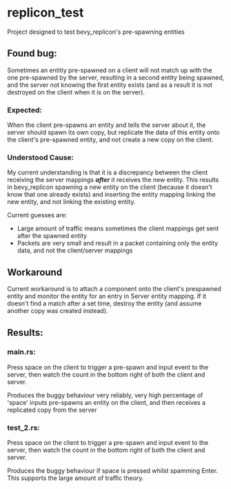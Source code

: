 # replicon_test
Project designed to test bevy_replicon's pre-spawning entities

## Found bug:
Sometimes an entitiy pre-spawned on a client will not match up with the one pre-spawned by the server, resulting in a second entity being spawned, and the server not knowing the first entity exists (and as a result it is not destroyed on the client when it is on the server).

### Expected:
When the client pre-spawns an entity and tells the server about it, the server should spawn its own copy, but replicate the data of this entity onto the client's pre-spawned entity, and not create a new copy on the client.

### Understood Cause:
My current understanding is that it is a discrepancy between the client receiving the server mappings _**after**_ it receives the new entity. This results in bevy_replicon spawning a new entity on the client (because it doesn't know that one already exists) and inserting the entity mapping linking the new entity, and not linking the existing entity.


Current guesses are:
- Large amount of traffic means sometimes the client mappings get sent after the spawned entity
- Packets are very small and result in a packet containing only the entity data, and not the client/server mappings

## Workaround
Current workaround is to attach a component onto the client's prespawned entity and monitor the entity for an entry in Server entity mapping. If it doesn't find a match after a set time, destroy the entity (and assume another copy was created instead).


## Results:

### main.rs:
Press space on the client to trigger a pre-spawn and input event to the server, then watch the count in the bottom right of both the client and server.

Produces the buggy behaviour very reliably, very high percentage of 'space' inputs pre-spawns an entity on the client, and then receives a replicated copy from the server

### test_2.rs:
Press space on the client to trigger a pre-spawn and input event to the server, then watch the count in the bottom right of both the client and server.

Produces the buggy behaviour if space is pressed whilst spamming Enter. This supports the large amount of traffic theory.


